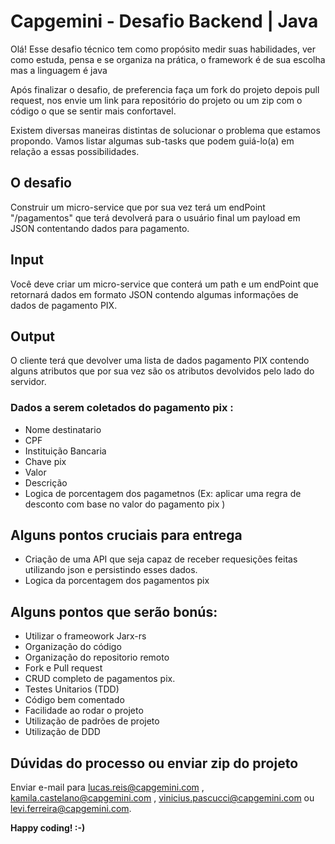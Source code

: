 # Capgemini - Desafio Backend | Java

Olá! Esse desafio técnico tem como propósito medir suas habilidades, ver como estuda, pensa e se organiza na prática, o  framework é de sua escolha mas a linguagem é java

Após finalizar o desafio, de preferencia faça um fork do projeto depois pull request, nos envie um link para repositório do projeto ou um zip com o código o que se sentir mais confortavel.

Existem diversas maneiras distintas de solucionar o problema que estamos propondo. Vamos listar algumas sub-tasks que podem guiá-lo(a) em relação a essas possibilidades.

## O desafio
Construir um micro-service que por sua vez terá um endPoint "/pagamentos" que terá devolverá para o usuário final um payload em JSON contentando dados para pagamento.

## Input
Você deve criar um micro-service que conterá um path e um endPoint que retornará dados em formato JSON contendo algumas informações de dados de pagamento PIX.


## Output
O cliente terá que devolver uma lista de dados pagamento PIX contendo alguns atributos que por sua vez são os atributos devolvidos pelo lado do servidor.

### Dados a serem coletados do pagamento pix :

* Nome destinatario
* CPF
* Instituição Bancaria
* Chave pix
* Valor
* Descrição
* Logica de porcentagem dos pagametnos (Ex: aplicar uma regra de desconto com base no valor do pagamento pix )

## Alguns pontos cruciais para entrega

* Criação de uma API que seja capaz de receber requesições feitas utilizando json e persistindo esses dados.
* Logica da porcentagem dos pagamentos pix

## Alguns pontos que serão bonús:

* Utilizar o frameowork Jarx-rs
* Organização do código 
* Organização do repositorio remoto
* Fork e Pull request
* CRUD completo de pagamentos pix.
* Testes Unitarios (TDD)
* Código bem comentado 
* Facilidade ao rodar o projeto
* Utilização de padrões de projeto 
* Utilização de DDD

## Dúvidas do processo ou enviar zip do projeto

Enviar e-mail para  lucas.reis@capgemini.com , kamila.castelano@capgemini.com , vinicius.pascucci@capgemini.com ou  levi.ferreira@capgemini.com.


**Happy coding! :-)**
